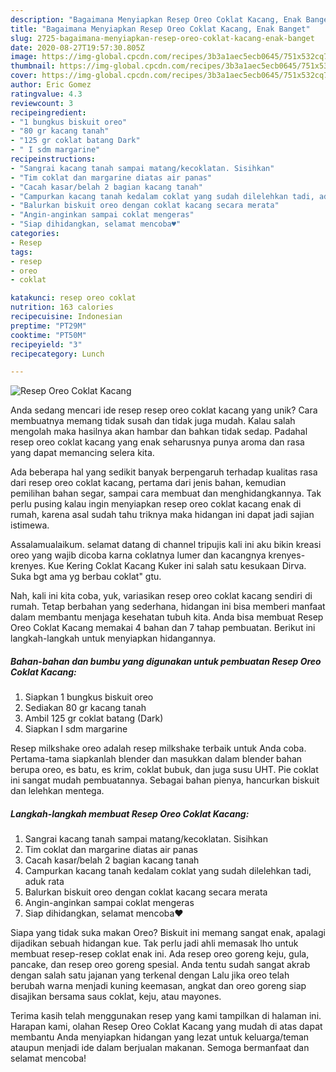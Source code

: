 ```yaml
---
description: "Bagaimana Menyiapkan Resep Oreo Coklat Kacang, Enak Banget"
title: "Bagaimana Menyiapkan Resep Oreo Coklat Kacang, Enak Banget"
slug: 2725-bagaimana-menyiapkan-resep-oreo-coklat-kacang-enak-banget
date: 2020-08-27T19:57:30.805Z
image: https://img-global.cpcdn.com/recipes/3b3a1aec5ecb0645/751x532cq70/resep-oreo-coklat-kacang-foto-resep-utama.jpg
thumbnail: https://img-global.cpcdn.com/recipes/3b3a1aec5ecb0645/751x532cq70/resep-oreo-coklat-kacang-foto-resep-utama.jpg
cover: https://img-global.cpcdn.com/recipes/3b3a1aec5ecb0645/751x532cq70/resep-oreo-coklat-kacang-foto-resep-utama.jpg
author: Eric Gomez
ratingvalue: 4.3
reviewcount: 3
recipeingredient:
- "1 bungkus biskuit oreo"
- "80 gr kacang tanah"
- "125 gr coklat batang Dark"
- " I sdm margarine"
recipeinstructions:
- "Sangrai kacang tanah sampai matang/kecoklatan. Sisihkan"
- "Tim coklat dan margarine diatas air panas"
- "Cacah kasar/belah 2 bagian kacang tanah"
- "Campurkan kacang tanah kedalam coklat yang sudah dilelehkan tadi, aduk rata"
- "Balurkan biskuit oreo dengan coklat kacang secara merata"
- "Angin-anginkan sampai coklat mengeras"
- "Siap dihidangkan, selamat mencoba♥️"
categories:
- Resep
tags:
- resep
- oreo
- coklat

katakunci: resep oreo coklat 
nutrition: 163 calories
recipecuisine: Indonesian
preptime: "PT29M"
cooktime: "PT50M"
recipeyield: "3"
recipecategory: Lunch

---
```



![Resep Oreo Coklat Kacang](https://img-global.cpcdn.com/recipes/3b3a1aec5ecb0645/751x532cq70/resep-oreo-coklat-kacang-foto-resep-utama.jpg)

Anda sedang mencari ide resep resep oreo coklat kacang yang unik? Cara membuatnya memang tidak susah dan tidak juga mudah. Kalau salah mengolah maka hasilnya akan hambar dan bahkan tidak sedap. Padahal resep oreo coklat kacang yang enak seharusnya punya aroma dan rasa yang dapat memancing selera kita.

Ada beberapa hal yang sedikit banyak berpengaruh terhadap kualitas rasa dari resep oreo coklat kacang, pertama dari jenis bahan, kemudian pemilihan bahan segar, sampai cara membuat dan menghidangkannya. Tak perlu pusing kalau ingin menyiapkan resep oreo coklat kacang enak di rumah, karena asal sudah tahu triknya maka hidangan ini dapat jadi sajian istimewa.

Assalamualaikum. selamat datang di channel tripujis kali ini aku bikin kreasi oreo yang wajib dicoba karna coklatnya lumer dan kacangnya krenyes-krenyes. Kue Kering Coklat Kacang Kuker ini salah satu kesukaan Dirva. Suka bgt ama yg berbau coklat&#34; gtu.


Nah, kali ini kita coba, yuk, variasikan resep oreo coklat kacang sendiri di rumah. Tetap berbahan yang sederhana, hidangan ini bisa memberi manfaat dalam membantu menjaga kesehatan tubuh kita. Anda bisa membuat Resep Oreo Coklat Kacang memakai 4 bahan dan 7 tahap pembuatan. Berikut ini langkah-langkah untuk menyiapkan hidangannya.

<!--inarticleads1-->

##### Bahan-bahan dan bumbu yang digunakan untuk pembuatan Resep Oreo Coklat Kacang:

1. Siapkan 1 bungkus biskuit oreo
1. Sediakan 80 gr kacang tanah
1. Ambil 125 gr coklat batang (Dark)
1. Siapkan  I sdm margarine


Resep milkshake oreo adalah resep milkshake terbaik untuk Anda coba. Pertama-tama siapkanlah blender dan masukkan dalam blender bahan berupa oreo, es batu, es krim, coklat bubuk, dan juga susu UHT. Pie coklat ini sangat mudah pembuatannya. Sebagai bahan pienya, hancurkan biskuit dan lelehkan mentega. 

<!--inarticleads2-->

##### Langkah-langkah membuat Resep Oreo Coklat Kacang:

1. Sangrai kacang tanah sampai matang/kecoklatan. Sisihkan
1. Tim coklat dan margarine diatas air panas
1. Cacah kasar/belah 2 bagian kacang tanah
1. Campurkan kacang tanah kedalam coklat yang sudah dilelehkan tadi, aduk rata
1. Balurkan biskuit oreo dengan coklat kacang secara merata
1. Angin-anginkan sampai coklat mengeras
1. Siap dihidangkan, selamat mencoba♥️


Siapa yang tidak suka makan Oreo? Biskuit ini memang sangat enak, apalagi dijadikan sebuah hidangan kue. Tak perlu jadi ahli memasak lho untuk membuat resep-resep coklat enak ini. Ada resep oreo goreng keju, gula, pancake, dan resep oreo goreng spesial. Anda tentu sudah sangat akrab dengan salah satu jajanan yang terkenal dengan Lalu jika oreo telah berubah warna menjadi kuning keemasan, angkat dan oreo goreng siap disajikan bersama saus coklat, keju, atau mayones. 

Terima kasih telah menggunakan resep yang kami tampilkan di halaman ini. Harapan kami, olahan Resep Oreo Coklat Kacang yang mudah di atas dapat membantu Anda menyiapkan hidangan yang lezat untuk keluarga/teman ataupun menjadi ide dalam berjualan makanan. Semoga bermanfaat dan selamat mencoba!
